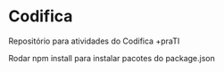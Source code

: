 # Codifica
Repositório para atividades do Codifica +praTI


Rodar npm install para instalar pacotes do package.json
